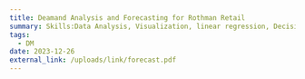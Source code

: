 ```yaml
---
title: Deamand Analysis and Forecasting for Rothman Retail
summary: Skills:Data Analysis, Visualization, linear regression, Decision Tree, Radom Forest, XG Boost
tags:
  - DM
date: 2023-12-26
external_link: /uploads/link/forecast.pdf
---
```

